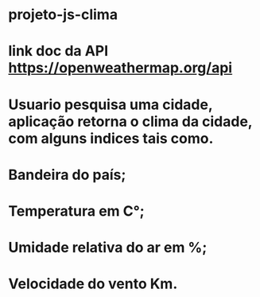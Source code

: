 # projeto-js-clima 

# link doc da API  https://openweathermap.org/api 

# Usuario pesquisa uma cidade, aplicação retorna o clima da cidade, com alguns indices tais como.

# Bandeira do país;
# Temperatura em C°;
# Umidade relativa do ar em %;
# Velocidade do vento Km.
